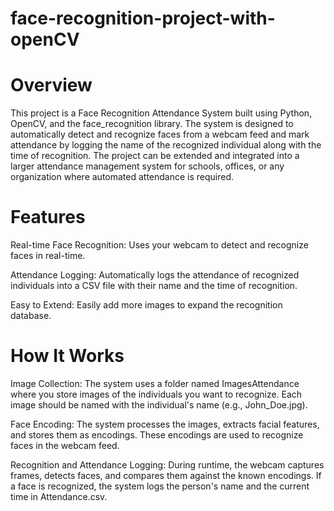 # face-recognition-project-with-openCV

# Overview
This project is a Face Recognition Attendance System built using Python, OpenCV, and the face_recognition library. The system is designed to automatically detect and recognize faces from a webcam feed and mark attendance by logging the name of the recognized individual along with the time of recognition. The project can be extended and integrated into a larger attendance management system for schools, offices, or any organization where automated attendance is required.

# Features
Real-time Face Recognition: Uses your webcam to detect and recognize faces in real-time.

Attendance Logging: Automatically logs the attendance of recognized individuals into a CSV file with their name and the time of recognition.

Easy to Extend: Easily add more images to expand the recognition database.

# How It Works
Image Collection: The system uses a folder named ImagesAttendance where you store images of the individuals you want to recognize. Each image should be named with the individual's name (e.g., John_Doe.jpg).

Face Encoding: The system processes the images, extracts facial features, and stores them as encodings. These encodings are used to recognize faces in the webcam feed.

Recognition and Attendance Logging: During runtime, the webcam captures frames, detects faces, and compares them against the known encodings. If a face is recognized, the system logs the person's name and the current time in Attendance.csv.
